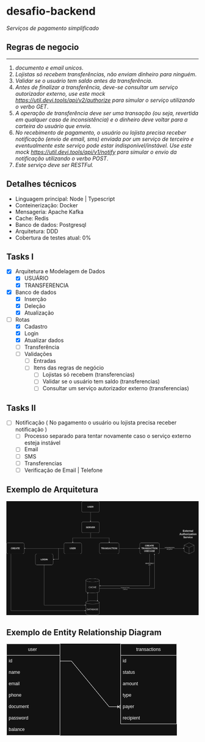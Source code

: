 # desafio-backend

_Serviços de pagamento simplificado_

## Regras de negocio

---

1. _documento e email unicos_.
2. _Lojistas só recebem transferências, não enviam dinheiro para ninguém_.
3. _Validar se o usuário tem saldo antes da transferência_.
4. _Antes de finalizar a transferência, deve-se consultar um serviço autorizador externo, use este
   mock https://util.devi.tools/api/v2/authorize para simular o serviço utilizando o verbo GET_.
5. _A operação de transferência deve ser uma transação (ou seja, revertida em qualquer caso de inconsistência) e o
   dinheiro deve voltar para a carteira do usuário que envia_.
6. _No recebimento de pagamento, o usuário ou lojista precisa receber notificação (envio de email, sms) enviada por um
   serviço de terceiro e eventualmente este serviço pode estar indisponível/instável. Use este
   mock https://util.devi.tools/api/v1/notify para simular o envio da notificação utilizando o verbo POST_.
7. _Este serviço deve ser RESTFul._

## Detalhes técnicos

- Linguagem principal: Node | Typescript
- Conteinerização: Docker
- Mensageria: Apache Kafka
- Cache: Redis
- Banco de dados: Postgresql
- Arquitetura: DDD
- Cobertura de testes atual: 0%

## Tasks I

- [X] Arquitetura e Modelagem de Dados
    - [X] USUÁRIO
    - [x] TRANSFERENCIA
- [X] Banco de dados
    - [x] Inserção
    - [X] Deleção
    - [X] Atualização
- [ ] Rotas
    - [X] Cadastro
    - [X] Login
    - [X] Atualizar dados
    - [ ] Transferência
    - [ ] Validações
        - [ ] Entradas
        - [ ] Itens das regras de negócio
            - [ ] Lojistas só recebem (transferencias)
            - [ ] Validar se o usuário tem saldo (transferencias)
            - [ ] Consultar um serviço autorizador externo (transferencias)

## Tasks II

- [ ] Notificação ( No pagamento o usuário ou lojista precisa receber notificação )
    - [ ] Processo separado para tentar novamente caso o serviço externo esteja instável
    - [ ] Email
    - [ ] SMS
    - [ ] Transferencias
    - [ ] Verificação de Email | Telefone

## Exemplo de Arquitetura

![](https://github.com/c1r5/desafio-backend/blob/main/images/backend-challenge-arquitetura-inicial.png?raw=true)

## Exemplo de Entity Relationship Diagram

![](https://github.com/c1r5/desafio-backend/blob/main/images/backend-challenge-ERD.png?raw=true)